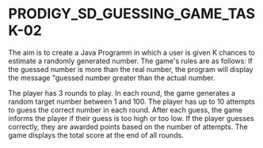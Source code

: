 <h1>PRODIGY_SD_GUESSING_GAME_TASK-02</h1>


The aim is to create a Java Programm in which a user is given K chances to estimate a randomly generated number. 
The game's rules are as follows: If the guessed number is more than the real number, 
the program will display the message "guessed number greater than the actual number.



The player has 3 rounds to play.
 In each round, the game generates a random target number between 1 and 100.
 The player has up to 10 attempts to guess the correct number in each round.
  After each guess, the game informs the player if their guess is too high or too low.
  If the player guesses correctly, they are awarded points based on the number of attempts.
 The game displays the total score at the end of all rounds.

